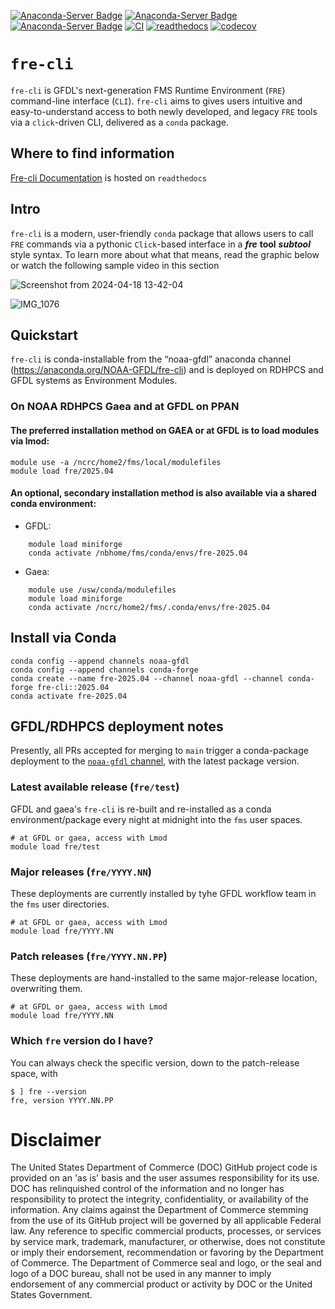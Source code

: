 [![Anaconda-Server Badge](https://anaconda.org/noaa-gfdl/fre-cli/badges/version.svg)](https://anaconda.org/noaa-gfdl/fre-cli)
[![Anaconda-Server Badge](https://anaconda.org/noaa-gfdl/fre-cli/badges/latest_release_date.svg)](https://anaconda.org/noaa-gfdl/fre-cli)
[![Anaconda-Server Badge](https://anaconda.org/noaa-gfdl/fre-cli/badges/latest_release_relative_date.svg)](https://anaconda.org/noaa-gfdl/fre-cli)
[![CI](https://github.com/NOAA-GFDL/fre-cli/workflows/publish_conda/badge.svg)](https://github.com/NOAA-GFDL/fre-cli/actions?query=workflow%3Apublish_conda+branch%3Amain++)
[![readthedocs](https://app.readthedocs.org/projects/noaa-gfdl-fre-cli/badge/?version=latest&style=flat)](https://noaa-gfdl.readthedocs.io/projects/fre-cli/en/latest/)
[![codecov](https://codecov.io/gh/NOAA-GFDL/fre-cli/graph/badge.svg?token=iGb0wEuWs1)](https://codecov.io/gh/NOAA-GFDL/fre-cli)

# **`fre-cli`**

`fre-cli` is GFDL's next-generation FMS Runtime Environment (`FRE`) command-line interface (`CLI`). `fre-cli` aims to gives users intuitive and easy-to-understand access to both newly developed, and legacy `FRE` tools via a `click`-driven CLI, delivered as a `conda` package.

## **Where to find information**

[Fre-cli Documentation](https://noaa-gfdl.readthedocs.io/projects/fre-cli/en/latest/index.html) is hosted on `readthedocs`

## **Intro**
`fre-cli` is a modern, user-friendly `conda` package that allows users to call `FRE` commands via a pythonic `Click`-based interface in a **_fre_** **tool** **_subtool_** style syntax. To learn more about what that means, read the graphic below or watch the following sample video in this section

![Screenshot from 2024-04-18 13-42-04](https://github.com/NOAA-GFDL/fre-cli/assets/98476720/43c028a6-4e6a-42fe-8bec-008b6758ea9b)

![IMG_1076](https://github.com/NOAA-GFDL/fre-cli/assets/98476720/817cabe1-6e3b-4210-9874-b13f601265d6)

## **Quickstart**

`fre-cli` is conda-installable from the “noaa-gfdl” anaconda channel (https://anaconda.org/NOAA-GFDL/fre-cli)
and is deployed on RDHPCS and GFDL systems as Environment Modules.

### On NOAA RDHPCS Gaea and at GFDL on PPAN

#### The preferred installation method on GAEA or at GFDL is to load modules via lmod:

```
module use -a /ncrc/home2/fms/local/modulefiles
module load fre/2025.04
```

#### An optional, secondary installation method is also available via a shared conda environment:

- GFDL:
```
    module load miniforge
    conda activate /nbhome/fms/conda/envs/fre-2025.04
```
- Gaea:
```
    module use /usw/conda/modulefiles
    module load miniforge
    conda activate /ncrc/home2/fms/.conda/envs/fre-2025.04
```

## Install via Conda

```
conda config --append channels noaa-gfdl
conda config --append channels conda-forge
conda create --name fre-2025.04 --channel noaa-gfdl --channel conda-forge fre-cli::2025.04
conda activate fre-2025.04
```

## GFDL/RDHPCS deployment notes
Presently, all PRs accepted for merging to `main` trigger a conda-package deployment to the 
[`noaa-gfdl` channel](https://anaconda.org/NOAA-GFDL/fre-cli), with the latest package version. 

### Latest available release (`fre/test`)
GFDL and gaea's `fre-cli` is re-built and re-installed as a conda environment/package every night at midnight into the `fms` user spaces.
```
# at GFDL or gaea, access with Lmod
module load fre/test
```

### Major releases (`fre/YYYY.NN`)
These deployments are currently installed by tyhe GFDL workflow team in the `fms` user directories.
```
# at GFDL or gaea, access with Lmod
module load fre/YYYY.NN
```

### Patch releases (`fre/YYYY.NN.PP`)
These deployments are hand-installed to the same major-release location, overwriting them. 
```
# at GFDL or gaea, access with Lmod
module load fre/YYYY.NN
```

### Which `fre` version do I have?
You can always check the specific version, down to the patch-release space, with 
```
$ ] fre --version
fre, version YYYY.NN.PP
```

# Disclaimer
The United States Department of Commerce (DOC) GitHub project code is provided on an 'as is' basis and the user assumes responsibility for its use. DOC has relinquished control of the information and no longer has responsibility to protect the integrity, confidentiality, or availability of the information. Any claims against the Department of Commerce stemming from the use of its GitHub project will be governed by all applicable Federal law. Any reference to specific commercial products, processes, or services by service mark, trademark, manufacturer, or otherwise, does not constitute or imply their endorsement, recommendation or favoring by the Department of Commerce. The Department of Commerce seal and logo, or the seal and logo of a DOC bureau, shall not be used in any manner to imply endorsement of any commercial product or activity by DOC or the United States Government.

